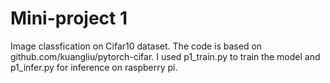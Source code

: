 # Mini-project 1

Image classfication on Cifar10 dataset. The code is based on github.com/kuangliu/pytorch-cifar. I used p1_train.py to train the model and p1_infer.py for inference on raspberry pi.

